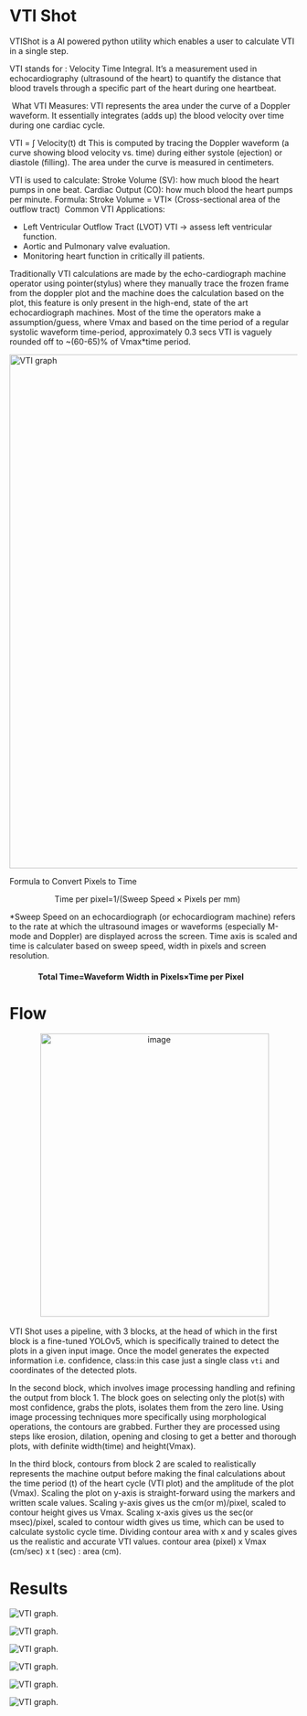 # VTI Shot
VTIShot is a AI powered python utility which enables a user to calculate VTI in a single step.

VTI stands for : Velocity Time Integral. It’s a measurement used in echocardiography (ultrasound
of the heart) to quantify the distance that blood travels through a specific part of the heart
during one heartbeat.

 What VTI Measures:
VTI represents the area under the curve of a Doppler waveform. It essentially integrates (adds 
up) the blood velocity over time during one cardiac cycle.

VTI = ∫ Velocity(t) dt
This is computed by tracing the Doppler waveform (a curve showing blood velocity vs. time) during
either systole (ejection) or diastole (filling). The area under the curve is measured in centimeters.

VTI is used to calculate:
Stroke Volume (SV): how much blood the heart pumps in one beat.
Cardiac Output (CO): how much blood the heart pumps per minute.
Formula:
Stroke Volume = VTI× (Cross-sectional area of the outflow tract)
 Common VTI Applications:
- Left Ventricular Outflow Tract (LVOT) VTI → assess left ventricular function.
- Aortic and Pulmonary valve evaluation.
- Monitoring heart function in critically ill patients.

Traditionally VTI calculations are made by the echo-cardiograph machine operator using
pointer(stylus) where they manually trace the frozen frame from the doppler plot and the machine
does the calculation based on the plot, this feature is only present in the high-end, state of
the art echocardiograph machines. Most of the time the operators make a assumption/guess, where
Vmax and based on the time period of a regular systolic waveform time-period, approximately
0.3 secs VTI is vaguely rounded off to  ~(60-65)% of Vmax*time period.

<img src="/imgs/images.jpg" alt="VTI graph" title="This is a regular VTI image/plot." width="900">

Formula to Convert Pixels to Time

                    Time per pixel=1/(Sweep Speed × Pixels per mm)

*Sweep Speed on an echocardiograph (or echocardiogram machine) refers to the rate at
which the ultrasound images or waveforms (especially M-mode and Doppler) are displayed across the screen.
Time axis is scaled and time is calculater based on sweep speed, width in pixels and screen resolution. 

####                Total Time=Waveform Width in Pixels×Time per Pixel

# Flow
<div style="text-align: center;">
 <img width="400" height="496" alt="image" src="https://github.com/user-attachments/assets/e86a0a9e-323c-4d8d-9ba4-b51d9f75fcc0" />
</div>


VTI Shot uses a pipeline, with 3 blocks, at the head of which in the first block is a fine-tuned YOLOv5,
which is specifically trained to detect the plots in a given input image. Once the model generates the
expected information i.e. confidence, class:in this case just a single class `vti` and coordinates of
the detected plots.

In the second block, which involves image processing handling and refining the output from block 1. The
block goes on selecting only the plot(s) with most confidence, grabs the plots, isolates them from the
zero line. Using image processing techniques more specifically using morphological operations, the contours
are grabbed. Further they are processed using steps like erosion, dilation, opening and closing to get a
better and thorough plots, with definite width(time) and height(Vmax).

In the third block, contours from block 2 are scaled to realistically represents the machine output before
making the final calculations about the time period (t) of the heart cycle (VTI plot) and the amplitude
of the plot (Vmax). Scaling the plot on y-axis is straight-forward using the markers and written scale values.
Scaling y-axis gives us the cm(or m)/pixel, scaled to contour height gives us Vmax. Scaling x-axis gives us
the sec(or msec)/pixel, scaled to contour width gives us time, which can be used to calculate systolic
cycle time. Dividing contour area with x and y scales gives us the realistic and accurate VTI values.
contour area (pixel) x Vmax (cm/sec) x t (sec) : area (cm).

# Results

![VTI graph.](/imgs/test1.jpg "Test VTI image/plot.")

![VTI graph.](/imgs/test1_result.jpg "Test VTI image/plot.")

![VTI graph.](/imgs/test1_avg.jpg "Test VTI image/plot (avg).")

![VTI graph.](/imgs/test3.jpg "Test VTI image/plot.")

![VTI graph.](/imgs/test3_result.jpg "Test VTI image/plot.")

![VTI graph.](/imgs/test3_avg.jpg "Test VTI image/plot (avg).")
